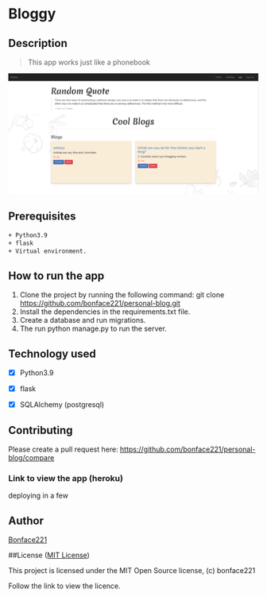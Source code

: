 # Bloggy


## Description

   > This app works just like a phonebook

   ![image](./app/static/images/blog_readme.png)


## Prerequisites

    + Python3.9
    + flask
    + Virtual environment.

## How to run the app

1. Clone the project by running the following command:  git clone https://github.com/bonface221/personal-blog.git
2. Install the dependencies in the requirements.txt file.
3. Create a database and run migrations.
4. The run python manage.py to run the server.


## Technology used

+ [X] Python3.9
+ [x] flask
+ [x] SQLAlchemy (postgresql)



## Contributing

Please create a pull request here: https://github.com/bonface221/personal-blog/compare

### Link to view the app (heroku)
 deploying in a few 

## Author

[Bonface221](https://github.com/bonface221)

##License ([MIT License](./LICENSE))

This project is licensed under the MIT Open Source license, (c) bonface221

Follow the link to view the licence.